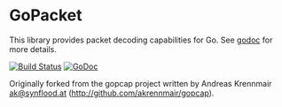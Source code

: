 # GoPacket

This library provides packet decoding capabilities for Go.
See [godoc](https://godoc.org/github.com/CapitanShinChan/gopacket) for more details.

[![Build Status](https://travis-ci.org/CapitanShinChan/gopacket.svg?branch=master)](https://travis-ci.org/CapitanShinChan/gopacket)
[![GoDoc](https://godoc.org/github.com/CapitanShinChan/gopacket?status.svg)](https://godoc.org/github.com/CapitanShinChan/gopacket)

Originally forked from the gopcap project written by Andreas
Krennmair <ak@synflood.at> (http://github.com/akrennmair/gopcap).
